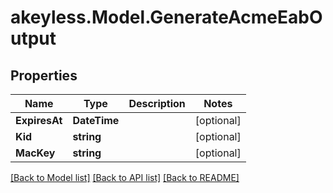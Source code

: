# akeyless.Model.GenerateAcmeEabOutput

## Properties

Name | Type | Description | Notes
------------ | ------------- | ------------- | -------------
**ExpiresAt** | **DateTime** |  | [optional] 
**Kid** | **string** |  | [optional] 
**MacKey** | **string** |  | [optional] 

[[Back to Model list]](../README.md#documentation-for-models) [[Back to API list]](../README.md#documentation-for-api-endpoints) [[Back to README]](../README.md)

